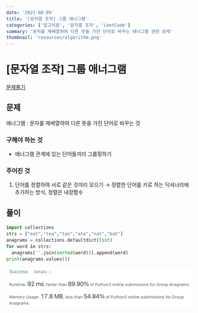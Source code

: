 ```yaml
---
date: '2021-08-09'
title: '[문자열 조작] 그룹 애너그램'
categories: ['알고리즘', '문자열 조작', 'LeetCode']
summary: '문자를 재배열하여 다른 뜻을 가진 단어로 바꾸는 애너그램 관련 문제'
thumbnail: 'resources/algorithm.png'
---
```


# [문자열 조작] 그룹 애너그램

[문제풀기](https://leetcode.com/problems/group-anagrams/)

## 문제

애너그램 : 문자를 재배열하여 다른 뜻을 가진 단어로 바꾸는 것

### 구해야 하는 것

- 애너그램 관계에 있는 단어들끼리 그룹핑하기

### 주어진 것

1. 단어를 정렬하여 서로 같은 것끼리 모으기 → 정렬한 단어를 키로 하는 딕셔너리에 추가하는 방식, 정렬은 내장함수

## 풀이

```py
import collections
strs = ["eat","tea","tan","ate","nat","bat"]
anagrams = collections.defaultdict(list)
for word in strs:
  anagrams[''.join(sorted(word))].append(word)
print(anagrams.values())
```

![result](resources/anagram.png)
